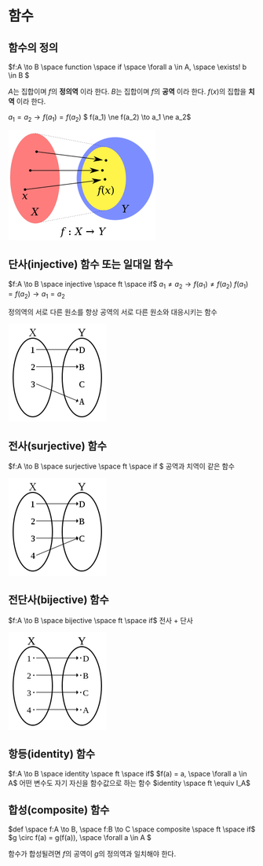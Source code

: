 # 함수
## 함수의 정의
$f:A \to B \space function \space if \space \forall a \in A, \space \exists! b \in B $

$A$는 집합이며 $f$의 __정의역__ 이라 한다.
$B$는 집합이며 $f$의 __공역__ 이라 한다.
$f(x)$의 집합을 __치역__ 이라 한다.

$a_1 = a_2 \to f(a_1) = f(a_2)$
$ f(a_1) \ne f(a_2) \to a_1 \ne a_2$

![](./resources/300px-Codomain2.SVG.png)

## 단사(injective) 함수 또는 일대일 함수
$f:A \to B \space injective \space ft \space if$
$a_1 \ne a_2 \to f(a_1) \ne f(a_2)$
$f(a_1) = f(a_2) \to a_1 = a_2$

정의역의 서로 다른 원소를 항상 공역의 서로 다른 원소와 대응시키는 함수

![](./resources/200px-Injection.svg.png)

## 전사(surjective) 함수
$f:A \to B \space surjective \space ft \space if $
공역과 치역이 같은 함수

![](./resources/200px-Surjection.svg.png)

## 전단사(bijective) 함수
$f:A \to B \space bijective \space ft \space if$
전사 + 단사

![](./resources/Bijection.svg.png)

## 항등(identity) 함수
$f:A \to B \space identity \space ft \space if$
$f(a) = a, \space \forall a \in A$
어떤 변수도 자기 자신을 함수값으로 하는 함수
$identity \space ft \equiv  I_A$

## 합성(composite) 함수
$def \space f:A \to B, \space f:B \to C \space composite \space ft \space if$
$g \circ f(a) = g(f(a)), \space \forall a \in A $

함수가 합성될려면 $f$의 공역이 $g$의 정의역과 일치해야 한다.
